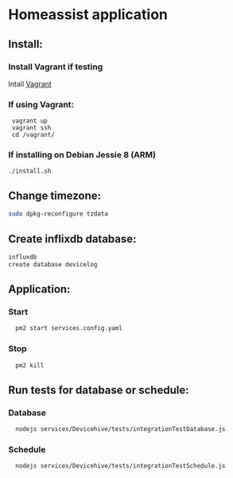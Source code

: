 # Homeassist application
## Install:
  ### Install Vagrant if testing
  Intall [Vagrant](https://www.vagrantup.com/docs/installation)
  ### If using Vagrant:
     vagrant up
     vagrant ssh
     cd /vagrant/
    
  ### If installing on Debian Jessie 8 (ARM)
    ./install.sh
 
    
## Change timezone:
```sh
sudo dpkg-reconfigure tzdata
```
## Create inflixdb database:
```sh
influxdb
create database devicelog
```
## Application:

  ### Start
  ```sh
    pm2 start services.config.yaml
  ```
  
  ### Stop
  ```sh
    pm2 kill
  ```
  
## Run tests for database or schedule:

  ### Database
  ```sh
    nodejs services/Devicehive/tests/integrationTestDatabase.js
  ```
  
  ### Schedule
  ```sh
    nodejs services/Devicehive/tests/integrationTestSchedule.js
  ```
